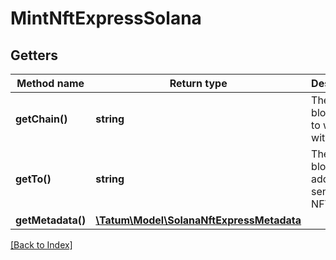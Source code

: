 # MintNftExpressSolana

## Getters

Method name | Return type | Description | Notes
------------ | ------------- | ------------- | -------------
**getChain()** | **string** | The blockchain to work with |
**getTo()** | **string** | The blockchain address to send the NFT to |
**getMetadata()** | [**\Tatum\Model\SolanaNftExpressMetadata**](SolanaNftExpressMetadata.md) |  |

[[Back to Index]](../index.md)
